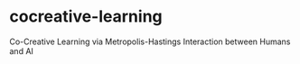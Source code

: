 # cocreative-learning
Co-Creative Learning via Metropolis-Hastings Interaction between Humans and AI
